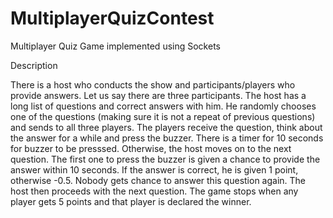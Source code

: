 # MultiplayerQuizContest
Multiplayer Quiz Game implemented using Sockets

Description

There is a host who conducts the show and participants/players who provide answers. Let us say there are three participants. The host has a long list of questions and correct answers with him. He randomly chooses one of the questions (making sure it is not a repeat of previous questions) and sends to all three players. The players receive the question, think about the answer for a while and press the buzzer. There is a timer for 10 seconds for buzzer to be presssed. Otherwise, the host moves on to the next question. The first one to press the buzzer is given a chance to provide the answer within 10 seconds. If the answer is correct, he is given 1 point, otherwise -0.5. Nobody gets chance to answer this question again. The host then proceeds with the next question. The game stops when any player gets 5 points and that player is declared the winner.
